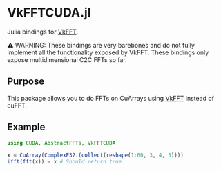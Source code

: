 # VkFFTCUDA.jl
Julia bindings for [VkFFT](https://github.com/DTolm/VkFFT).

⚠️ WARNING: These bindings are very barebones and do not fully implement all the functionality exposed by VkFFT. These bindings only expose multidimensional C2C FFTs so far.

## Purpose
This package allows you to do FFTs on CuArrays using [VkFFT](https://github.com/DTolm/VkFFT) instead of cuFFT.

## Example
```julia
using CUDA, AbstractFFTs, VkFFTCUDA

x = CuArray(ComplexF32.(collect(reshape(1:60, 3, 4, 5))))
ifft(fft(x)) ≈ x # Should return true
```
